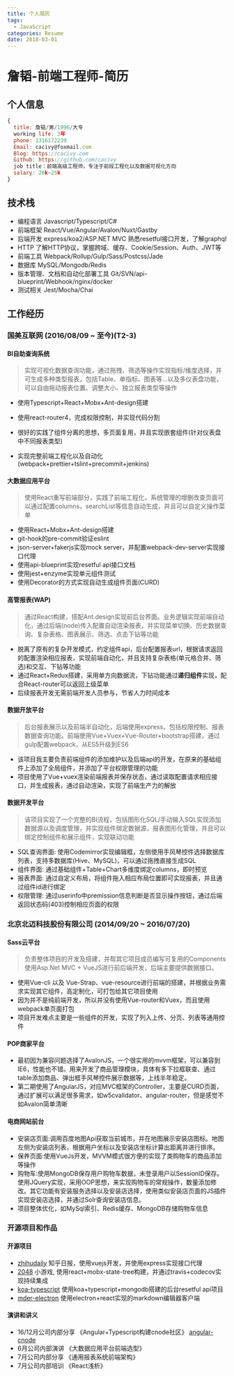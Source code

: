 ```yaml
---
title: 个人简历
tags:
  - JavaScript
categories: Resume
date: 2018-03-01
---
```


# 詹韬-前端工程师-简历

## 个人信息

```javascript
{
  title: 詹韬/男/1996/大专
  working life: 3年
  phone: 1316172239
  Email: cacivy@foxmail.com
  Blog: https://cacivy.com
  Github: https://github.com/cacivy
  job title：前端高级工程师，专注于前段工程化以及数据可视化方向
  salary: 20k~25k
}
```

## 技术栈

- 编程语言 Javascript/Typescript/C#
- 前端框架 React/Vue/Angular/Avalon/Nuxt/Gastby
- 后端开发 express/koa2/ASP.NET MVC 熟悉resetful接口开发，了解graphql
- HTTP 了解HTTP协议，掌握跨域、缓存、Cookie/Session、Auth、JWT等
- 前端工具 Webpack/Rollup/Gulp/Sass/Postcss/Jade
- 数据库 MySQL/Mongodb/Redis
- 版本管理、文档和自动化部署工具 Git/SVN/api-blueprint/Webhook/nginx/docker
- 测试相关 Jest/Mocha/Chai

## 工作经历

### 国美互联网 (2016/08/09 ~ 至今)(T2-3)

#### BI自助查询系统

> 实现可视化数据查询功能，通过拖拽、筛选等操作实现指标/维度选择，并可生成多种类型报表，包括Table、单指标、图表等...以及多仪表盘功能，可以自由拖动报表位置、调整大小、独立报表类型等操作

+ 使用Typescript+React+Mobx+Ant-design搭建

+ 使用react-router4，完成权限控制，并实现代码分割

+ 很好的实践了组件分离的思想，多页面复用，并且实现嵌套组件(针对仪表盘中不同报表类型)

+ 实现完整前端工程化以及自动化(webpack+prettier+tslint+precommit+jenkins)
  ​

#### 大数据应用平台

> 使用React重写前端部分，实践了前端工程化，系统管理的增删改查页面可以通过配置columns，searchList等信息自动生成，并且可以自定义操作菜单

- 使用React+Mobx+Ant-design搭建
- git-hook的pre-commit验证eslint
- json-server+fakerjs实现mock server，并配置webpack-dev-server实现接口代理
- 使用api-blueprint实现resetful api接口文档
- 使用jest+enzyme实现单元组件测试
- 使用Decorator的方式实现自动生成组件页面(CURD)

#### 高管报表(WAP)

> 通过React构建，搭配Ant.design实现前后台界面。业务逻辑实现前端自动化，通过后端(node)传入配置自动渲染报表，并实现菜单切换、历史数据查询、复杂表格、图表展示、筛选、点击下钻等功能

- 脱离了原有的复杂开发模式，约定组件api，后台配置报表url，根据请求返回的配置渲染相应报表，实现前端自动化，并且支持复杂表格(单元格合并、筛选)和交互、下钻等功能
- 通过React+Redux搭建，采用单方向数据流，下钻功能通过**递归组件**实现，配合React-router可以返回上级菜单
- 后续报表开发无需前端开发人员参与，节省人力时间成本

#### 数据开放平台

> 后台报表展示以及前端半自动化，后端使用express，包括权限控制、报表数据查询功能。前端使用Vue+Vuex+Vue-Router+bootstrap搭建，通过gulp配置webpack，从ES5升级到ES6

- 该项目我主要负责前端组件的添加维护以及后端api的开发，在原来的基础组件上添加了全局组件，并添加了平台权限管理的功能
- 项目使用了Vue+vuex渲染前端报表并保存状态，通过读取配置请求相应接口，并生成报表，通过自动渲染，实现了前端生产力的解放

#### 数据开发平台

> 该项目实现了一个完整的BI流程，包括图形化SQL/手动输入SQL实现添加数据源以及调度管理，并实现组件绑定数据源，报表图形化管理，并且可以绑定控制组件和展示组件，实现联动功能

- SQL查询界面: 使用Codemirror实现编辑框，左侧使用手风琴控件选择数据库列表，支持多数据库(Hive、MySQL)，可以通过拖拽直接生成SQL
- 组件界面: 通过基础组件+Table+Chart多维度绑定columns，即时预览
- 报表界面: 通过自定义布局，将组件拖入相应布局位置即可实现报表，并且通过组件id进行绑定
- 权限管理: 通过userinfo中premission信息判断是否显示操作按钮，通过后端返回状态码(403)控制相应页面的权限

### 北京北迈科技股份有限公司 (2014/09/20 ~ 2016/07/20)

#### Sass云平台

> 负责整体项目的开发及搭建，并帮其它项目成员编写可复用的Components 使用Asp.Net MVC + VueJS进行前后端开发，后端主要提供数据接口。

-  使用Vue-cli 以及 Vue-Strap、vue-resource进行前端的搭建，并根据业务需求实现其它组件，高定制化，可打包给其它项目使用
-  因为并不是纯前端开发，所以并没有使用Vue-router和Vuex，而且使用webpack单页面打包
-  项目开发难点主要是一些组件的开发，实现了列入上传、分页、列表等通用控件

#### POP商家平台

-  最初因为兼容问题选择了AvalonJS，一个很实用的mvvm框架，可以兼容到IE6，性能也不错。用来开发了商品管理模块，具体有多下拉框联查、通过table添加商品、弹出框手风琴控件展示数据等，上线半年稳定。
-  第二期使用了AngularJS，对应MVC框架的Controller，主要是CURD页面，通过扩展可以满足很多需求，如w5cvalidator、angular-router，但是感觉不如Avalon简单清晰

#### 电商网站前台

-  安装店页面:调用百度地图Api获取当前城市，并在地图展示安装店图标。地图左侧为安装店列表，根据用户坐标以及安装店坐标计算出距离并进行排序。
-  保养页面:使用VueJs开发，MVVM模式很方便的实现了类购物车的商品添加等操作
-  购物车:使用MongoDB保存用户购物车数据，未登录用户以SessionID保存。使用JQuery实现，采用OOP思想，来实现购物车的常规操作，数量添加修改。其它功能有安装服务选择以及安装店选择，使用类似安装店页面的JS插件实现安装店选择，并通过Solr查询安装店信息。
-  项目整体优化，如MySql索引、Redis缓存、MongoDB存储购物车信息

### 开源项目和作品

#### 开源项目

- [zhihudaily](https://github.com/Cacivy/zhihudaily) 知乎日报，使用vuejs开发，并使用express实现接口代理
- [2048](https://github.com/Cacivy/2048) 小游戏, 使用react+mobx-state-tree构建，并通过travis+codecov实现持续集成
- [koa-typescript](https://github.com/Cacivy/koa-typescript) 使用koa+typescript+mongodb搭建的后台resetful api项目
- [mder-electron](https://github.com/Cacivy/mder-electron) 使用electron+react实现的markdown编辑器客户端

#### 演讲和讲义

- 16/12月公司内部分享 《Angular+Typescript构建cnode社区》 [angular-cnode](https://github.com/Cacivy/angular-cnode)
- 6月公司内部演讲 《大数据应用平台前端选型》
- 7月公司内部分享 《通用报表系统前端架构》
- 7月公司内部培训 《React浅析》
